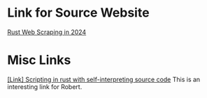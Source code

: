 # Link for Source Website

[Rust Web Scraping in 2024](https://www.zenrows.com/blog/rust-web-scraping)

# Misc Links

[[Link] Scripting in rust with self-interpreting source code](https://neosmart.net/blog/self-compiling-rust-code/)
This is an interesting link for Robert.
